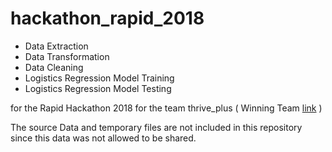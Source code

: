 # hackathon_rapid_2018
* Data Extraction
* Data Transformation
* Data Cleaning
* Logistics Regression Model Training
* Logistics Regression Model Testing

for the Rapid Hackathon 2018 for the team thrive_plus
( Winning Team [link](https://bit.ly/2TbIVFv) )

The source Data and temporary files are not included in this repository since this data was not allowed to be shared.
